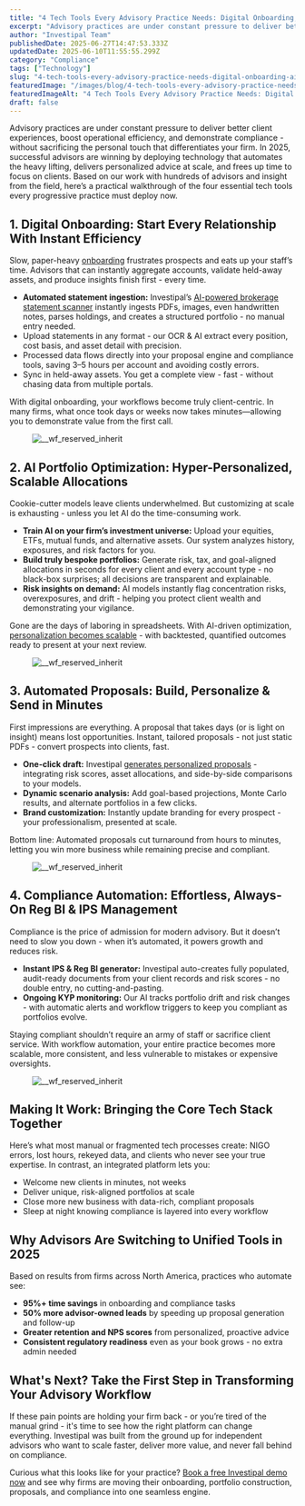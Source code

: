 ```yaml
---
title: "4 Tech Tools Every Advisory Practice Needs: Digital Onboarding, AI Portfolio Optimization, Automated Proposals & Compliance Automation"
excerpt: "Advisory practices are under constant pressure to deliver better client experiences, boost operational efficiency, and demonstrate compliance - without sacrificing the personal touch that differentiates your firm."
author: "Investipal Team"
publishedDate: 2025-06-27T14:47:53.333Z
updatedDate: 2025-06-10T11:55:55.299Z
category: "Compliance"
tags: ["Technology"]
slug: "4-tech-tools-every-advisory-practice-needs-digital-onboarding-ai-portfolio-optimization-automated-proposals-compliance-automation"
featuredImage: "/images/blog/4-tech-tools-every-advisory-practice-needs-digital-onboarding-ai-portfolio-optimization-automated-proposals-compliance-automation-img-0-dfb5d5b5.png"
featuredImageAlt: "4 Tech Tools Every Advisory Practice Needs: Digital Onboarding, AI Portfolio Optimization, Automated Proposals & Compliance Automation"
draft: false
---
```

<p id="">Advisory practices are under constant pressure to deliver better client experiences, boost operational efficiency, and demonstrate compliance - without sacrificing the personal touch that differentiates your firm. In 2025, successful advisors are winning by deploying technology that automates the heavy lifting, delivers personalized advice at scale, and frees up time to focus on clients. Based on our work with hundreds of advisors and insight from the field, here’s a practical walkthrough of the four essential tech tools every progressive practice must deploy now.</p><h2 id="">1. Digital Onboarding: Start Every Relationship With Instant Efficiency</h2><p id="">Slow, paper-heavy <a href="/blog/category/onboarding">onboarding</a> frustrates prospects and eats up your staff’s time. Advisors that can instantly aggregate accounts, validate held-away assets, and produce insights finish first - every time. </p><ul id=""><li id=""><strong id="">Automated statement ingestion:</strong> Investipal’s <a href="/features/automated-statement-scanner" id="">AI-powered brokerage statement scanner</a> instantly ingests PDFs, images, even handwritten notes, parses holdings, and creates a structured portfolio - no manual entry needed.</li><li id="">Upload statements in any format - our OCR & AI extract every position, cost basis, and asset detail with precision.</li><li id="">Processed data flows directly into your proposal engine and compliance tools, saving 3–5 hours per account and avoiding costly errors.</li><li id="">Sync in held-away assets. You get a complete view - fast - without chasing data from multiple portals.</li></ul><p id="">With digital onboarding, your workflows become truly client-centric. In many firms, what once took days or weeks now takes minutes—allowing you to demonstrate value from the first call.</p><figure class="w-richtext-figure-type-image w-richtext-align-fullwidth" style="max-width:2240px" data-rt-type="image" data-rt-align="fullwidth" data-rt-max-width="2240px"><div><img src="/images/blog/4-tech-tools-every-advisory-practice-needs-digital-onboarding-ai-portfolio-optimization-automated-proposals-compliance-automation__67c7308908c78582288cb9b1_Why_20Customer_20Acquisition_20Costs_20Are_20Rising_20for_20Financial_20Advisors_20_And_20What_20To_20Do_20About_20It__20_10_.png" loading="lazy" alt="__wf_reserved_inherit"></div></figure><h2 id="">2. AI Portfolio Optimization: Hyper-Personalized, Scalable Allocations</h2><p id="">Cookie-cutter models leave clients underwhelmed. But customizing at scale is exhausting - unless you let AI do the time-consuming work. </p><ul id=""><li id=""><strong id="">Train AI on your firm’s investment universe:</strong> Upload your equities, ETFs, mutual funds, and alternative assets. Our system analyzes history, exposures, and risk factors for you.</li><li id=""><strong id="">Build truly bespoke portfolios:</strong> Generate risk, tax, and goal-aligned allocations in seconds for every client and every account type - no black-box surprises; all decisions are transparent and explainable.</li><li id=""><strong id="">Risk insights on demand:</strong> AI models instantly flag concentration risks, overexposures, and drift - helping you protect client wealth and demonstrating your vigilance.</li></ul><p id="">Gone are the days of laboring in spreadsheets. With AI-driven optimization, <a href="/blog/personalization-at-scale-the-next-frontier-in-wealth-management" id="">personalization becomes scalable</a> - with backtested, quantified outcomes ready to present at your next review.</p><figure class="w-richtext-figure-type-image w-richtext-align-fullwidth" style="max-width:1461px" data-rt-type="image" data-rt-align="fullwidth" data-rt-max-width="1461px"><div><img src="/images/blog/4-tech-tools-every-advisory-practice-needs-digital-onboarding-ai-portfolio-optimization-automated-proposals-compliance-automation__68481d061d74a87436671f18_Screenshot_202025-04-01_20160217.png" loading="lazy" alt="__wf_reserved_inherit"></div></figure><h2 id="">3. Automated Proposals: Build, Personalize & Send in Minutes</h2><p id="">First impressions are everything. A proposal that takes days (or is light on insight) means lost opportunities. Instant, tailored proposals - not just static PDFs - convert prospects into clients, fast.</p><ul id=""><li id=""><strong id="">One-click draft:</strong> Investipal <a href="/blog/how-to-automate-proposal-generation-and-shorten-sales-cycles-for-financial-advisors" id="">generates personalized proposals</a> - integrating risk scores, asset allocations, and side-by-side comparisons to your models.</li><li id=""><strong id="">Dynamic scenario analysis:</strong> Add goal-based projections, Monte Carlo results, and alternate portfolios in a few clicks.</li><li id=""><strong id="">Brand customization:</strong> Instantly update branding for every prospect - your professionalism, presented at scale.</li></ul><p id="">Bottom line: Automated proposals cut turnaround from hours to minutes, letting you win more business while remaining precise and compliant.</p><figure class="w-richtext-figure-type-image w-richtext-align-fullwidth" style="max-width:2048px" data-rt-type="image" data-rt-align="fullwidth" data-rt-max-width="2048px"><div><img src="/images/blog/4-tech-tools-every-advisory-practice-needs-digital-onboarding-ai-portfolio-optimization-automated-proposals-compliance-automation__67d33ff9b13b3e48365fb523_PRIVATE_20WEALTH_20MANAGEMENT.png" loading="lazy" alt="__wf_reserved_inherit"></div></figure><h2 id="">4. Compliance Automation: Effortless, Always-On Reg BI & IPS Management</h2><p id="">Compliance is the price of admission for modern advisory. But it doesn’t need to slow you down - when it’s automated, it powers growth and reduces risk.</p><ul id=""><li id=""><strong id="">Instant IPS & Reg BI generator:</strong> Investipal auto-creates fully populated, audit-ready documents from your client records and risk scores - no double entry, no cutting-and-pasting.</li><li id=""><strong id="">Ongoing KYP monitoring:</strong> Our AI tracks portfolio drift and risk changes - with automatic alerts and workflow triggers to keep you compliant as portfolios evolve.</li></ul><p id="">Staying compliant shouldn’t require an army of staff or sacrifice client service. With workflow automation, your entire practice becomes more scalable, more consistent, and less vulnerable to mistakes or expensive oversights.</p><figure class="w-richtext-figure-type-image w-richtext-align-fullwidth" style="max-width:2240px" data-rt-type="image" data-rt-align="fullwidth" data-rt-max-width="2240px"><div><img src="/images/blog/4-tech-tools-every-advisory-practice-needs-digital-onboarding-ai-portfolio-optimization-automated-proposals-compliance-automation__681a6fc34f9e72ad45c64794_Investipal_20IPS_20_3_.png" loading="lazy" alt="__wf_reserved_inherit"></div></figure><h2 id="">Making It Work: Bringing the Core Tech Stack Together</h2><p id="">Here’s what most manual or fragmented tech processes create: NIGO errors, lost hours, rekeyed data, and clients who never see your true expertise. In contrast, an integrated platform lets you:</p><ul id=""><li id="">Welcome new clients in minutes, not weeks</li><li id="">Deliver unique, risk-aligned portfolios at scale</li><li id="">Close more new business with data-rich, compliant proposals</li><li id="">Sleep at night knowing compliance is layered into every workflow</li></ul><h2 id="">Why Advisors Are Switching to Unified Tools in 2025</h2><p id="">Based on results from firms across North America, practices who automate see:</p><ul id=""><li id=""><strong id="">95%+ time savings</strong> in onboarding and compliance tasks</li><li id=""><strong id="">50% more advisor-owned leads</strong> by speeding up proposal generation and follow-up</li><li id=""><strong id="">Greater retention and NPS scores</strong> from personalized, proactive advice</li><li id=""><strong id="">Consistent regulatory readiness</strong> even as your book grows - no extra admin needed</li></ul><h2 id="">What's Next? Take the First Step in Transforming Your Advisory Workflow</h2><p id="">If these pain points are holding your firm back - or you’re tired of the manual grind - it's time to see how the right platform can change everything. Investipal was built from the ground up for independent advisors who want to scale faster, deliver more value, and never fall behind on compliance. </p><p id="">Curious what this looks like for your practice? <a href="/book-a-demo" id="">Book a free Investipal demo now</a> and see why firms are moving their onboarding, portfolio construction, proposals, and compliance into one seamless engine.</p>